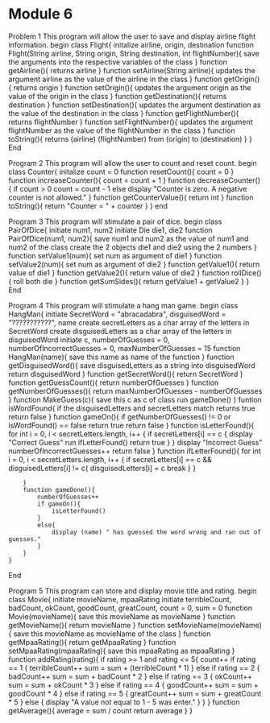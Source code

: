 # Module 6
Problem 1
This program will allow the user to save and display airline flight information.
begin
    class Flight{
        initalize airline, origin, destination
        function Flight(String airline, String origin, String destination, int flightNumber){
            save the arguments into the respective variables of the class
        }
        function getAirline(){
            returns airline
        }
        function setAirline(String airline){
            updates the argument airline as the value of the airline in the class
        }
        function getOrigin(){
            returns origin
        }
        function setOrigin(){
            updates the argument origin as the value of the origin in the class
        }
        function getDestination(){
            returns destination
        }
        function setDestination(){
            updates the argument destination as the value of the destination in the class
        }
        function getFlightNumber(){
            returns flightNumber
        }
        function setFlightNumber(){
            updates the argument flightNumber as the value of the flightNumber in the class
        }
        function toString(){
            returns (airline) (flightNumber) from (origin) to (destination)
        }
    }
End

Program 2
This program will allow the user to count and reset count.
begin
    class Counter{
        initalize count = 0
        function resetCount(){
            count = 0
        }
        function increaseCounter(){
            count = count + 1
        }
        function decreaseCounter(){
            if count > 0
                count = count - 1
            else
                display "Counter is zero. A negative counter is not allowed."
        }
        function getCounterValue(){
            return int
        }
        function toString(){
            return "Counter = " + counter
        }
    }
end

Program 3
This program will stimulate a pair of dice.
begin
    class PairOfDice{
        initiate num1, num2
        initiate Die die1, die2
        function PairOfDice(num1, num2){
            save num1 and num2 as the value of num1 and num2 of the class
            create the 2 objects die1 and die2 using the 2 numbers
        }
        function setValue1(num){
            set num as argument of die1
        }
        function setValue2(num){
            set num as argument of die2
        }
        function getValue1(){
            return value of die1
        }
        function getValue2(){
            return value of die2
        }
        function rollDice(){
            roll both die
        }
        function getSumSides(){
            return getValue1 + getValue2
        }
    }
End

Program 4
This program will stimulate a hang man game.
begin
    class HangMan{
        initiate SecretWord = "abracadabra", disguisedWord = "???????????", name
        create secretLetters as a char array of the letters in SecretWord
        create disguisedLetters as a char array of the letters in disguisedWord
        initiate c, numberOfGuesses = 0, numberOfIncorrectGuesses = 0,
            maxNumberOfGuesses = 15
        function HangMan(name){
            save this name as name of the function
        }
        function getDisguisedWord(){
            save disguisedLetters as a string into disguisedWord
            return disguisedWord
        }
        function getSecretWord(){
            return SecretWord
        }
        function getGuessCount(){
            return numberOfGuesses
        }
        function getNumberOfGuesses(){
            return maxNumberOfGuesses - numberOfGuesses
        }
        function MakeGuess(c){
            save this c as c of class
            run gameDone()
        }
        funtion isWordFound{
            if the disguisedLetters and secretLetters match
                returns true
            return false
        }
        function gameOn(){
            if getNumberOfGuesses() != 0 or isWordFound() == false
                return true
            return false
        }
        function isLetterFound(){
            for int i = 0, i < secretLetters.length, i++ {
                if secretLetters[i] == c {
                    display "Correct Guess"
                    run ifLetterFound()
                    return true
                }
            }
            display "Incorrect Guess"
            numberOfIncorrectGuesses++
            return false
        }
        function ifLetterFound(){
            for int i = 0, i < secretLetters.length, i++ {
                if secretLetters[i] == c && disguisedLetters[i] != c{
                    disguisedLetters[i] = c
                    break
                }
            }

        }
        function gameDone(){
            numberOfGuesses++
            if gameOn(){
                isLetterFound()
            }
            else{
                display (name) " has guessed the word wrong and ran out of guesses."
            }
        }
    }
End

Program 5
This program can store and display movie title and rating.
begin
    class Movie{
        initiate movieName, mpaaRating
        initiate terribleCount, badCount, okCount, goodCount, greatCount, count = 0, sum = 0
        function Movie(movieName){
            save this movieName as movieName
        }
        function getMovieName(){
            return movieName
        }
        function setMovieName(movieName){
            save this movieName as movieName of the class
        }
        function getMpaaRating(){
            return getMpaaRating
        }
        function setMpaaRating(mpaaRating){
            save this mpaaRating as mpaaRating
        }
        function addRating(rating){
            if rating >= 1 and rating <= 5{
                count++
                if rating == 1 {
                    terribleCount++
                    sum = sum + (terribleCount * 1)
                } else if rating == 2 {
                    badCount++
                    sum = sum + badCount * 2
                } else if rating == 3 {
                    okCount++
                    sum = sum + okCount * 3
                } else if rating == 4 {
                    goodCount++
                    sum = sum + goodCount * 4
                } else if rating == 5 {
                    greatCount++
                    sum = sum + greatCount * 5
                } else {
                    display "A value not equal to 1 - 5 was enter."
                }
            }
        }
        function getAverage(){
            average = sum / count
            return average
        }
    }



